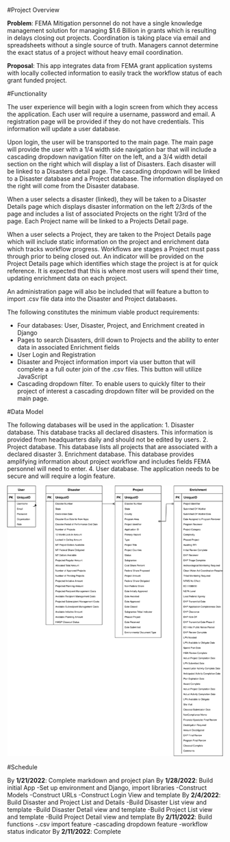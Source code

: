 #Project Overview

**Problem**: FEMA Mitigation personnel do not have a single knowledge management solution for managing $1.6 Billion in grants which is resulting in delays closing out projects.  Coordination is taking place via email and spreadsheets without a single source of truth. Managers cannot determine the exact status of a project without heavy email coordination.

**Proposal**: This app integrates data from FEMA grant application systems with locally collected information to easily track the workflow status of each grant funded project.

#Functionality

The user experience will begin with a login screen from which they access the application. Each user will require a username, password and email.  A registration page will be provided if they do not have credentials.  This information will update a user database.

Upon login, the user will be transported to the main page. The main page will provide the user with a 1/4 width side navigation bar that will include a cascading dropdown navigation filter on the left, and a 3/4 width detail section on the right which will display a list of Disasters.  Each disaster will be linked to a Disasters detail page.  The cascading dropdown will be linked to a Disaster database and a Project database. The information displayed on the right will come from the Disaster database.

When a user selects a disaster (linked), they will be taken to a Disaster Details page which displays disaster information on the left 2/3rds of the page and includes a list of associated Projects on the right 1/3rd of the page.  Each Project name will be linked to a Projects Detail page.

When a user selects a Project, they are taken to the Project Details page which will include static information on the project and enrichment data which tracks workflow progress.  Workflows are stages a Project must pass through prior to being closed out.  An indicator will be provided on the Project Details page which identifies which stage the project is at for quick reference. It is expected that this is where most users will spend their time, updating enrichment data on each project.

An administration page will also be included that will feature a button to import .csv file data into the Disaster and Project databases.  

The following constitutes the minimum viable product requirements:
* Four databases: User, Disaster, Project, and Enrichment created in Django
* Pages to search Disasters, drill down to Projects and the ability to enter data in associated Enrichment fields
* User Login and Registration
* Disaster and Project information import via user button that will complete a a full outer join of  the .csv files.  This button will utilize JavaScript
* Cascading dropdown filter. To enable users to quickly filter to their project of interest a cascading dropdown filter will be provided on the main page.

#Data Model

The following databases will be used in the application:
	1. Disaster database. This database tracks all declared disasters. This information is 			provided from headquarters daily and should not be edited by users.
	2. Project database. This database lists all projects that are associated with a declared disaster
	3. Enrichment database. This database provides amplifying information about project workflow and includes fields FEMA personnel will need to enter.
	4. User database. The application needs to be secure and will require a login feature.

![data model](/models.svg)

#Schedule

By **1/21/2022**: Complete markdown and project plan
By **1/28/2022**: Build initial App
		-Set up environment and Django, import libraries
		-Construct Models
		-Construct URLs
		-Construct Login View and template
By **2/4/2022**:  Build Disaster and Project List and Details
		-Build Disaster List view and template
		-Build Disaster Detail view and template
		-Build Project List view and template
		-Build Project Detail view and template
By **2/11/2022**:  Build functions
		-.csv import feature
		-cascading dropdown feature
		-workflow status indicator 
By **2/11/2022**: Complete